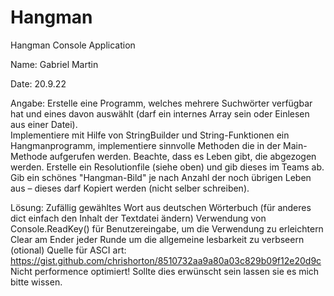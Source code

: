 # Hangman
Hangman Console Application

Name:
  Gabriel Martin
  
Date:
  20.9.22

Angabe:
  Erstelle eine Programm, welches mehrere Suchwörter verfügbar hat und eines davon auswählt (darf ein internes Array sein oder Einlesen aus einer Datei).  
  Implementiere mit Hilfe von StringBuilder und String-Funktionen ein Hangmanprogramm, implementiere sinnvolle Methoden die in der Main-Methode aufgerufen werden.       Beachte, dass es Leben gibt, die abgezogen werden. Erstelle ein Resolutionfile (siehe oben) und gib dieses im Teams ab.  
  Gib ein schönes "Hangman-Bild" je nach Anzahl der noch übrigen Leben aus – dieses darf Kopiert werden (nicht selber schreiben).  

Lösung:
  Zufällig gewähltes Wort aus deutschen Wörterbuch (für anderes dict einfach den Inhalt der Textdatei ändern)
  Verwendung von Console.ReadKey() für Benutzereingabe, um die Verwendung zu erleichtern
  Clear am Ender jeder Runde um die allgemeine lesbarkeit zu verbseern (otional)
  Quelle für ASCI art: https://gist.github.com/chrishorton/8510732aa9a80a03c829b09f12e20d9c
  Nicht performence optimiert! Sollte dies erwünscht sein lassen sie es mich bitte wissen.
